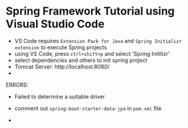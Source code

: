 # Spring Framework Tutorial using Visual Studio Code

* VS Code requires `Extension Pack for Java` and `Spring Initializr extension` to execute Spring projects
* using VS Code, press `ctrl+shift+p` and select 'Spring Initilizr'
* select dependencies and others to init spring project
* Tomcat Server: http://localhost:8080/
* 


ERRORS: 
* Failed to determine a suitable driver
- comment out `spring-boot-starter-data-jpa` in `pom.xml` file
*